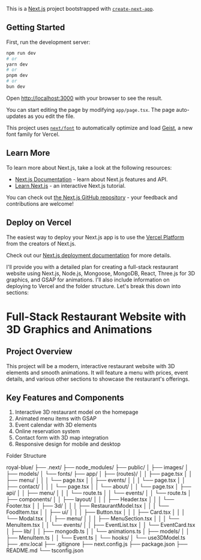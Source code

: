 This is a [Next.js](https://nextjs.org) project bootstrapped with [`create-next-app`](https://nextjs.org/docs/app/api-reference/cli/create-next-app).

## Getting Started

First, run the development server:

```bash
npm run dev
# or
yarn dev
# or
pnpm dev
# or
bun dev
```

Open [http://localhost:3000](http://localhost:3000) with your browser to see the result.

You can start editing the page by modifying `app/page.tsx`. The page auto-updates as you edit the file.

This project uses [`next/font`](https://nextjs.org/docs/app/building-your-application/optimizing/fonts) to automatically optimize and load [Geist](https://vercel.com/font), a new font family for Vercel.

## Learn More

To learn more about Next.js, take a look at the following resources:

- [Next.js Documentation](https://nextjs.org/docs) - learn about Next.js features and API.
- [Learn Next.js](https://nextjs.org/learn) - an interactive Next.js tutorial.

You can check out [the Next.js GitHub repository](https://github.com/vercel/next.js) - your feedback and contributions are welcome!

## Deploy on Vercel

The easiest way to deploy your Next.js app is to use the [Vercel Platform](https://vercel.com/new?utm_medium=default-template&filter=next.js&utm_source=create-next-app&utm_campaign=create-next-app-readme) from the creators of Next.js.

Check out our [Next.js deployment documentation](https://nextjs.org/docs/app/building-your-application/deploying) for more details.


I'll provide you with a detailed plan for creating a full-stack restaurant website using Next.js, Node.js, Mongoose, MongoDB, React, Three.js for 3D graphics, and GSAP for animations. I'll also include information on deploying to Vercel and the folder structure. Let's break this down into sections:

# Full-Stack Restaurant Website with 3D Graphics and Animations

## Project Overview

This project will be a modern, interactive restaurant website with 3D elements and smooth animations. It will feature a menu with prices, event details, and various other sections to showcase the restaurant's offerings.

## Key Features and Components

1. Interactive 3D restaurant model on the homepage
2. Animated menu items with GSAP
3. Event calendar with 3D elements
4. Online reservation system
5. Contact form with 3D map integration
6. Responsive design for mobile and desktop

Folder Structure

royal-blue/
├── .next/
├── node_modules/
├── public/
│   ├── images/
│   ├── models/
│   └── fonts/
├── app/
│   ├── (routes)/
│   │   ├── page.tsx
│   │   ├── menu/
│   │   │   └── page.tsx
│   │   ├── events/
│   │   │   └── page.tsx
│   │   ├── contact/
│   │   │   └── page.tsx
│   │   └── about/
│   │       └── page.tsx
│   ├── api/
│   │   ├── menu/
│   │   │   └── route.ts
│   │   └── events/
│   │       └── route.ts
│   ├── components/
│   │   ├── layout/
│   │   │   ├── Header.tsx
│   │   │   └── Footer.tsx
│   │   ├── 3d/
│   │   │   ├── RestaurantModel.tsx
│   │   │   └── FoodItem.tsx
│   │   ├── ui/
│   │   │   ├── Button.tsx
│   │   │   ├── Card.tsx
│   │   │   └── Modal.tsx
│   │   ├── menu/
│   │   │   ├── MenuSection.tsx
│   │   │   └── MenuItem.tsx
│   │   └── events/
│   │       ├── EventList.tsx
│   │       └── EventCard.tsx
│   ├── lib/
│   │   ├── mongodb.ts
│   │   └── animations.ts
│   ├── models/
│   │   ├── MenuItem.ts
│   │   └── Event.ts
│   └── hooks/
│       └── use3DModel.ts
├── .env.local
├── .gitignore
├── next.config.js
├── package.json
├── README.md
└── tsconfig.json
